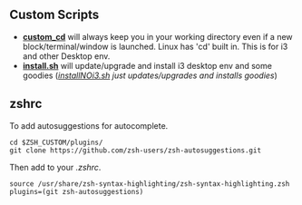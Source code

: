 ## Custom Scripts

- [**custom_cd**](https://github.com/ianjberdahl/customz/raw/refs/heads/main/custom_cd) will always keep you in your working directory even if a new block/terminal/window is launched. Linux has 'cd' built in. This is for i3 and other Desktop env.
- [**install.sh**](https://github.com/ianjberdahl/customz/raw/refs/heads/main/install.sh) will update/upgrade and install i3 desktop env and some goodies (*[installNOi3.sh](https://github.com/ianjberdahl/customz/raw/refs/heads/main/installNOi3.sh) just updates/upgrades and installs goodies*)

## zshrc 
To add autosuggestions for autocomplete.
```
cd $ZSH_CUSTOM/plugins/
git clone https://github.com/zsh-users/zsh-autosuggestions.git
```
Then add to your *.zshrc*.
```
source /usr/share/zsh-syntax-highlighting/zsh-syntax-highlighting.zsh
plugins=(git zsh-autosuggestions)
```
